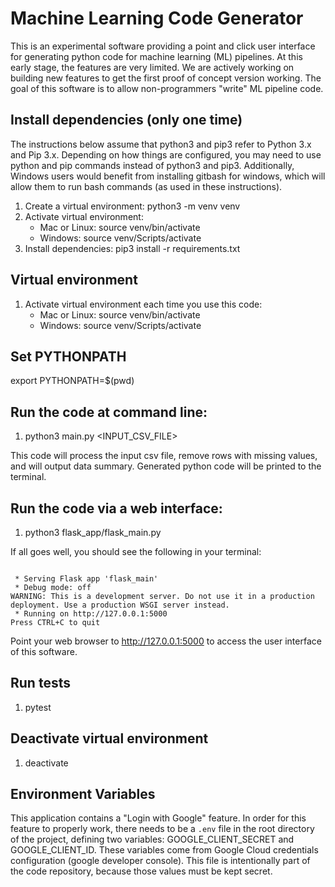 # Machine Learning Code Generator
This is an experimental software providing a point and click user interface for generating python code for machine learning (ML) pipelines.
At this early stage, the features are very limited. We are actively working on building new features to get the first proof of concept
version working. The goal of this software is to allow non-programmers "write" ML pipeline code.

## Install dependencies (only one time)
The instructions below assume that python3 and pip3 refer to Python 3.x and Pip 3.x. Depending on how things are configured, you may need to use python and pip commands instead of python3 and pip3. Additionally, Windows users would benefit from installing gitbash for windows, which will allow them to run bash commands (as used in these instructions).

1. Create a virtual environment: python3 -m venv venv
2. Activate virtual environment: 
   * Mac or Linux: source venv/bin/activate
   * Windows: source venv/Scripts/activate
3. Install dependencies: pip3 install -r requirements.txt

## Virtual environment
1. Activate virtual environment each time you use this code: 
   * Mac or Linux: source venv/bin/activate
   * Windows: source venv/Scripts/activate

## Set PYTHONPATH
export PYTHONPATH=$(pwd)

## Run the code at command line:
1. python3 main.py <INPUT_CSV_FILE>

This code will process the input csv file, remove rows with missing values, and will output
data summary. Generated python code will be printed to the terminal.

## Run the code via a web interface:
1. python3 flask_app/flask_main.py

If all goes well, you should see the following in your terminal:
<pre><code>
 * Serving Flask app 'flask_main'
 * Debug mode: off
WARNING: This is a development server. Do not use it in a production deployment. Use a production WSGI server instead.
 * Running on http://127.0.0.1:5000
Press CTRL+C to quit
</code></pre>
Point your web browser to http://127.0.0.1:5000 to access the user interface of this software.
## Run tests
1. pytest

## Deactivate virtual environment
1. deactivate

## Environment Variables
This application contains a "Login with Google" feature. In order for this feature to properly work, there needs to be a <code>.env</code> file in the root directory of the project, defining two variables: GOOGLE_CLIENT_SECRET and GOOGLE_CLIENT_ID. These variables come from Google Cloud credentials configuration (google developer console). This file is intentionally part of the code repository, because those values must be kept secret.

